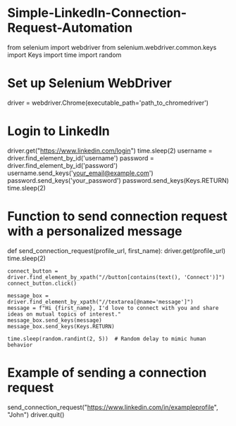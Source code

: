 # Simple-LinkedIn-Connection-Request-Automation
from selenium import webdriver
from selenium.webdriver.common.keys import Keys
import time
import random

# Set up Selenium WebDriver
driver = webdriver.Chrome(executable_path='path_to_chromedriver')

# Login to LinkedIn
driver.get("https://www.linkedin.com/login")
time.sleep(2)
username = driver.find_element_by_id('username')
password = driver.find_element_by_id('password')
username.send_keys('your_email@example.com')
password.send_keys('your_password')
password.send_keys(Keys.RETURN)
time.sleep(2)

# Function to send connection request with a personalized message
def send_connection_request(profile_url, first_name):
    driver.get(profile_url)
    time.sleep(2)

    connect_button = driver.find_element_by_xpath("//button[contains(text(), 'Connect')]")
    connect_button.click()

    message_box = driver.find_element_by_xpath("//textarea[@name='message']")
    message = f"Hi {first_name}, I'd love to connect with you and share ideas on mutual topics of interest."
    message_box.send_keys(message)
    message_box.send_keys(Keys.RETURN)

    time.sleep(random.randint(2, 5))  # Random delay to mimic human behavior

# Example of sending a connection request
send_connection_request("https://www.linkedin.com/in/exampleprofile", "John")
driver.quit()
